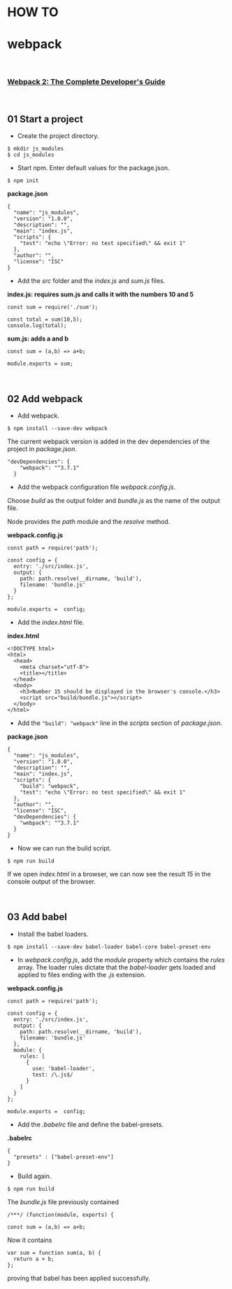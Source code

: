 # HOW TO
# webpack
&nbsp;
### [Webpack 2: The Complete Developer's Guide](https://www.udemy.com/webpack-2-the-complete-developers-guide)


&nbsp;
## 01 Start a project

* Create the project directory.

```
$ mkdir js_modules
$ cd js_modules
```

* Start npm. Enter default values for the package.json.

```
$ npm init
```
**package.json**
```
{
  "name": "js_modules",
  "version": "1.0.0",
  "description": "",
  "main": "index.js",
  "scripts": {
    "test": "echo \"Error: no test specified\" && exit 1"
  },
  "author": "",
  "license": "ISC"
}
```

* Add the *src* folder and the *index.js* and *sum.js* files.

**index.js: requires sum.js and calls it with the numbers 10 and 5**

```
const sum = require('./sum');

const total = sum(10,5);
console.log(total);
```

**sum.js: adds a and b**

```
const sum = (a,b) => a+b;

module.exports = sum;
```



&nbsp;
## 02 Add webpack

* Add webpack.

```
$ npm install --save-dev webpack
```

The current webpack version is added in the dev dependencies of the project in *package.json*.
```
"devDependencies": {
    "webpack": "^3.7.1"
  }
```


* Add the webpack configuration file *webpack.config.js*.

Choose *build* as the output folder and *bundle.js* as the name of the output file.

Node provides the *path* module and the *resolve* method.

**webpack.config.js**
```
const path = require('path');

const config = {
  entry: './src/index.js',
  output: {
    path: path.resolve(__dirname, 'build'),
    filename: 'bundle.js'
  }
};

module.exports =  config;
```



* Add the *index.html* file.


**index.html**
```
<!DOCTYPE html>
<html>
  <head>
    <meta charset="utf-8">
    <title></title>
  </head>
  <body>
    <h3>Number 15 should be displayed in the browser's console.</h3>
    <script src="build/bundle.js"></script>
  </body>
</html>
```

* Add the `"build": "webpack"` line in the *scripts* section of *package.json*.

**package.json**
```
{
  "name": "js_modules",
  "version": "1.0.0",
  "description": "",
  "main": "index.js",
  "scripts": {
    "build": "webpack",
    "test": "echo \"Error: no test specified\" && exit 1"
  },
  "author": "",
  "license": "ISC",
  "devDependencies": {
    "webpack": "^3.7.1"
  }
}
```

* Now we can run the build script.

```
$ npm run build
```
If we open *index.html* in a browser, we can now see the result *15* in the console output of the browser.



&nbsp;
## 03 Add babel

* Install the babel loaders.

```
$ npm install --save-dev babel-loader babel-core babel-preset-env

```

* In *webpack.config.js*, add the *module* property which contains the *rules* array. The loader rules dictate that the *babel-loader* gets loaded and applied to files ending with the *.js* extension.

**webpack.config.js**
```
const path = require('path');

const config = {
  entry: './src/index.js',
  output: {
    path: path.resolve(__dirname, 'build'),
    filename: 'bundle.js'
  },
  module: {
    rules: [
      {
        use: 'babel-loader',
        test: /\.js$/
      }
    ]
  }
};

module.exports =  config;
```

* Add the *.babelrc* file and define the babel-presets.

**.babelrc**
```
{
  "presets" : ["babel-preset-env"]
}
```

* Build again.
```
$ npm run build
```



The *bundle.js* file previously contained
```
/***/ (function(module, exports) {

const sum = (a,b) => a+b;
```
Now it contains
```
var sum = function sum(a, b) {
  return a + b;
};
```
proving that babel has been applied successfully.
